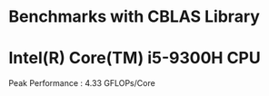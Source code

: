 # Benchmarks with CBLAS Library

# Intel(R) Core(TM) i5-9300H CPU

  Peak Performance : 4.33 GFLOPs/Core